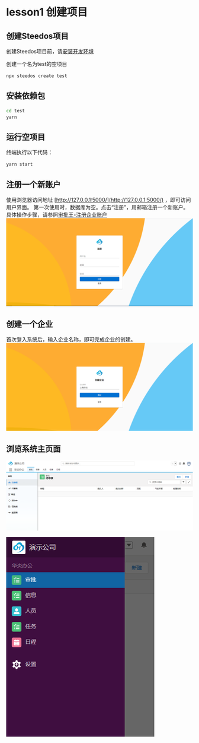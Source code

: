 # lesson1  创建项目

## 创建Steedos项目

创建Steedos项目前，请[安装开发环境](https://developer.steedos.com/docs/developer/guide)

创建一个名为test的空项目

```bash
npx steedos create test
```

## 安装依赖包

```bash
cd test
yarn
```

## 运行空项目
终端执行以下代码：
```bash
yarn start
```

## 注册一个新账户

使用浏览器访问地址 [http://127.0.0.1:5000/](http://127.0.0.1:5000/) ，即可访问用户界面。
第一次使用时，数据库为空。点击“注册”，用邮箱注册一个新账户。具体操作步骤，请参照[审批王-注册企业账户](https://developer.steedos.com/docs/workflow/help/guide)
![注册](https://github.com/steedos/steedos-website/blob/master/website/static/assets/注册.png)

## 创建一个企业

首次登入系统后，输入企业名称，即可完成企业的创建。
![创建企业](https://github.com/steedos/steedos-website/blob/master/website/static/assets/注册2.png)

## 浏览系统主页面

![PC界面展示](/website/static/assets/guide_1.png)

![移动端界面展示](/website/static/assets/guide_2.png)
